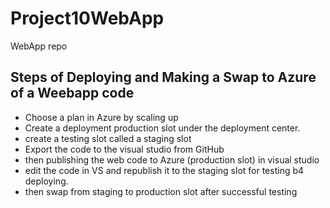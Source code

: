 # Project10WebApp
WebApp repo
## Steps of Deploying and Making a Swap to Azure of a Weebapp code 
- Choose a plan in Azure by scaling up
- Create a deployment production slot under the deployment center.
- create a testing slot called a staging slot
- Export the code to the visual studio from GitHub
- then publishing the web code to Azure (production slot) in visual studio
- edit the code in VS and republish it to the staging slot for testing b4 deploying.
- then swap from staging to production slot after successful testing
